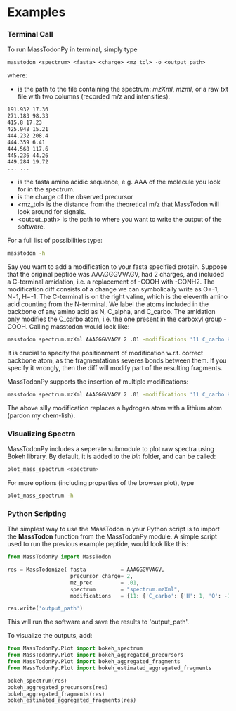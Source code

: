 Examples
========

### Terminal Call

To run MassTodonPy in terminal, simply type

```
masstodon <spectrum> <fasta> <charge> <mz_tol> -o <output_path>
```
where: 
* <spectrum> is the path to the file containing the spectrum: *mzXml*, *mzml*, or a raw txt file with two columns (recorded m/z and intensities):

```bash
191.932 17.36
271.183 98.33
415.8 17.23
425.948 15.21
444.232 208.4
444.359 6.41
444.568 117.6
445.236 44.26
449.284 19.72
... ...
```

* <fasta> is the fasta amino acidic sequence, e.g. AAA of the molecule you look for in the spectrum.
* <charge> is the charge of the observed precursor
* <mz_tol> is the distance from the theoretical m/z that MassTodon will look around for signals.
* <output_path> is the path to where you want to write the output of the software.


For a full list of possibilities type:
```bash
masstodon -h
```

Say you want to add a modification to your fasta specified protein.
Suppose that the original peptide was AAAGGGVVAGV, had 2 charges, and included a C-terminal amidation,
i.e. a replacement of -COOH with -CONH2. 
The modification diff consists of a change we can symbolically write as O=-1, N=1, H=-1.
The C-terminal is on the right valine, which is the eleventh amino acid counting from the N-terminal.
We label the atoms included in the backbone of any amino acid as N, C\_alpha, and C\_carbo. 
The amidation only modifies the C_carbo atom, i.e. the one present in the carboxyl group -COOH.
Calling masstodon would look like:

```bash
masstodon spectrum.mzXml AAAGGGVVAGV 2 .01 -modifications '11 C_carbo H=-1 N=1 O=-1'.
```

It is crucial to specify the positionment of modification w.r.t. correct backbone atom,
as the fragmentations severes bonds between them.
If you specify it wrongly, then the diff will modify part of the resulting fragments.

MassTodonPy supports the insertion of multiple modifications:
```bash
masstodon spectrum.mzXml AAAGGGVVAGV 2 .01 -modifications '11 C_carbo H=-1 N=1 O=-1 | 2 N H=-1 Li=1'.
```

The above silly modification replaces a hydrogen atom with a lithium atom (pardon my chem-lish).


### Visualizing Spectra
MassTodonPy includes a seperate submodule to plot raw spectra using Bokeh library.
By default, it is added to the *bin* folder, and can be called:

```bash
plot_mass_spectrum <spectrum>
```

For more options (including properties of the browser plot), type 
```bash
plot_mass_spectrum -h
```

### Python Scripting

The simplest way to use the MassTodon in your Python script is to import the **MassTodon** function from the MassTodonPy module. 
A simple script used to run the previous example peptide, would look like this:

```python
from MassTodonPy import MassTodon

res = MassTodonize( fasta           = AAAGGGVVAGV,
                    precursor_charge= 2,
                    mz_prec         = .01,
                    spectrum        = "spectrum.mzXml",
                    modifications   = {11: {'C_carbo': {'H': 1, 'O': -1, 'N': 1}}} )

res.write('output_path')
```

This will run the software and save the results to 'output_path'.

To visualize the outputs, add:

```python
from MassTodonPy.Plot import bokeh_spectrum
from MassTodonPy.Plot import bokeh_aggregated_precursors
from MassTodonPy.Plot import bokeh_aggregated_fragments
from MassTodonPy.Plot import bokeh_estimated_aggregated_fragments

bokeh_spectrum(res)
bokeh_aggregated_precursors(res)
bokeh_aggregated_fragments(res)
bokeh_estimated_aggregated_fragments(res)
```
